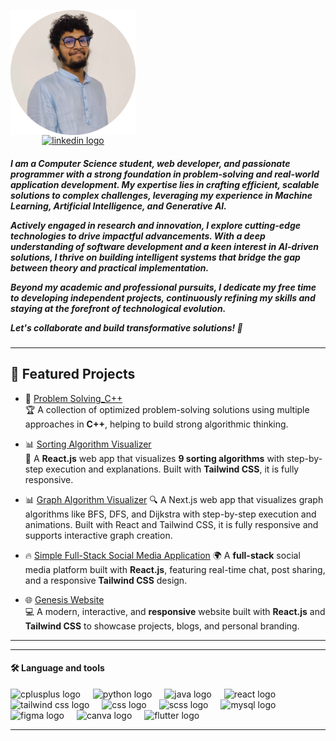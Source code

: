 <div align="center" style="position: relative; display: inline-block;">

  <img src="https://github.com/Akash-code-0-1/Profile/blob/main/WhatsApp%20Image%202025-02-17%20at%2012,51,35%20PM-photoaidcom-cropped.jpeg?raw=true" 
       height="200" width="200" />

  <a href="https://www.linkedin.com/in/md-tanvir-ahmed-akash-2b4138271/" target="_blank" 
     style="position: absolute; bottom: 0; left: 50%; transform: translateX(-50%);">
    <img src="https://cdn.jsdelivr.net/gh/devicons/devicon/icons/linkedin/linkedin-original.svg" 
         height="25" alt="linkedin logo" />
  </a>
</div>

<h5 align="left">I am a Computer Science student, web developer, and passionate programmer with a strong foundation in problem-solving and real-world application development. My expertise lies in crafting efficient, scalable solutions to complex challenges, leveraging my experience in Machine Learning, Artificial Intelligence, and Generative AI.

Actively engaged in research and innovation, I explore cutting-edge technologies to drive impactful advancements. With a deep understanding of software development and a keen interest in AI-driven solutions, I thrive on building intelligent systems that bridge the gap between theory and practical implementation.

Beyond my academic and professional pursuits, I dedicate my free time to developing independent projects, continuously refining my skills and staying at the forefront of technological evolution.

Let's collaborate and build transformative solutions! 🚀</h5>

---

## 📌 Featured Projects

- 🚀 [Problem Solving_C++](https://github.com/Akash-code-0-1/Problem-Solving-C-plus-plus--2025-)  
  🏆 A collection of optimized problem-solving solutions using multiple approaches in **C++**, helping to build strong algorithmic thinking.  

- 📊 [Sorting Algorithm Visualizer](https://github.com/Akash-code-0-1/SortViz)  
  🔢 A **React.js** web app that visualizes **9 sorting algorithms** with step-by-step execution and explanations. Built with **Tailwind CSS**, it is fully responsive.

- 📊 [Graph Algorithm Visualizer](https://github.com/Akash-code-0-1/Graph-Algorithms-Visualization.git)
  🔍 A Next.js web app that visualizes graph algorithms like BFS, DFS, and Dijkstra with step-by-step execution and animations. Built with React and Tailwind CSS, it is fully responsive and supports interactive graph creation.

- 🔥 [Simple Full-Stack Social Media Application](https://github.com/Akash-code-0-1/Complete-Social-Media-Web-Application)
  🌍 A **full-stack** social media platform built with **React.js**, featuring real-time chat, post sharing, and a responsive **Tailwind CSS** design. 


- 🌐 [Genesis Website](https://github.com/Akash-code-0-1/Genesis_Website)  
  💻 A modern, interactive, and **responsive** website built with **React.js** and **Tailwind CSS** to showcase projects, blogs, and personal branding.  
  

---
---

<h4 align="left">🛠 Language and tools</h4>

<div align="left">
<img src="https://cdn.jsdelivr.net/gh/devicons/devicon/icons/cplusplus/cplusplus-original.svg" height="40" alt="cplusplus logo" />
<img width="12" />
<img src="https://cdn.jsdelivr.net/gh/devicons/devicon/icons/python/python-original.svg" height="40" alt="python logo" />
<img width="12" />
<img src="https://cdn.jsdelivr.net/gh/devicons/devicon/icons/java/java-original.svg" height="40" alt="java logo" />
<img width="12" />
<img src="https://cdn.jsdelivr.net/gh/devicons/devicon/icons/react/react-original.svg" height="40" alt="react logo" />
<img width="12" />
<img src="https://cdn.jsdelivr.net/gh/devicons/devicon/icons/tailwindcss/tailwindcss-original.svg" height="40" alt="tailwind css logo" />
<img width="12" />
<img src="https://cdn.jsdelivr.net/gh/devicons/devicon/icons/css3/css3-original.svg" height="40" alt="css logo" />
<img width="12" />
<img src="https://cdn.jsdelivr.net/gh/devicons/devicon/icons/sass/sass-original.svg" height="40" alt="scss logo" />
<img width="12" />
<img src="https://cdn.jsdelivr.net/gh/devicons/devicon/icons/mysql/mysql-original.svg" height="40" alt="mysql logo" />
<img width="12" />
<img src="https://cdn.jsdelivr.net/gh/devicons/devicon/icons/figma/figma-original.svg" height="40" alt="figma logo" />
<img width="12" />
<img src="https://cdn.jsdelivr.net/gh/devicons/devicon/icons/canva/canva-original.svg" height="40" alt="canva logo" />
<img width="12" />
<img src="https://cdn.jsdelivr.net/gh/devicons/devicon/icons/flutter/flutter-original.svg" height="40" alt="flutter logo" />

</div>

---
